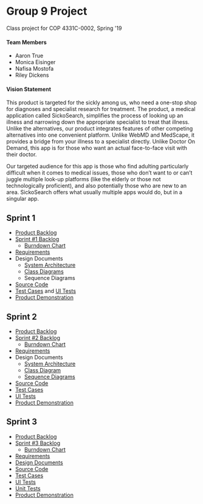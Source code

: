 # Group 9 Project
Class project for COP 4331C-0002, Spring '19

#### Team Members
- Aaron True
- Monica Eisinger
- Nafisa Mostofa
- Riley Dickens


#### Vision Statement
   This product is targeted for the sickly among us, who need a one-stop shop for diagnoses and specialist research for treatment. The product, a medical application called SickoSearch, simplifies the process of looking up an illness and narrowing down the appropriate specialist to treat that illness.  Unlike the alternatives, our product integrates features of other competing alternatives into one convenient platform.  Unlike WebMD and MedScape, it provides a bridge from your illness to a specialist directly. Unlike Doctor On Demand, this app is for those who want an actual face-to-face visit with their doctor. 
  
   Our targeted audience for this app is those who find adulting particularly difficult when it comes to medical issues, those who don’t want to or can’t juggle multiple look-up platforms (like the elderly or those not technologically proficient), and also potentially those who are new to an area. SickoSearch offers what usually multiple apps would do, but in a singular app.


## Sprint 1
- [Product Backlog](https://docs.google.com/spreadsheets/d/1rNBva1ee07ogFZpcWI9iJyN0wHSwmDBkN0dmzKAA6IU/edit?usp=sharing)
- [Sprint #1 Backlog](https://docs.google.com/spreadsheets/d/1VtnafDpm_alkT7DBY5xfz9L-2IC0zbn3A8S6_URzlKM/edit?usp=sharing)
  - [Burndown Chart](https://docs.google.com/spreadsheets/d/1VtnafDpm_alkT7DBY5xfz9L-2IC0zbn3A8S6_URzlKM/edit#gid=1636258974) 
- [Requirements](https://docs.google.com/spreadsheets/d/1IYUuANzikZOvW5kThcdnmqp9r00zzlG-06B0f2ZskJA/edit?usp=sharing)
- Design Documents
  - [System Architecture](https://github.com/monica-eisinger/Group9Project/blob/master/SystemArchitecture.md)
  - [Class Diagrams](https://github.com/monica-eisinger/Group9Project/blob/master/ClassDiagram1.pdf)
  - Sequence Diagrams
- [Source Code](https://github.com/monica-eisinger/Group9Project/tree/master/SickoSearch%20Update/SickoSearch%20copy/SickoSearch)
- [Test Cases](https://github.com/monica-eisinger/Group9Project/tree/master/SickoSearch%20Update/SickoSearch%20copy/SickoSearchTests) and [UI Tests](https://github.com/monica-eisinger/Group9Project/tree/master/SickoSearch%20Update/SickoSearch%20copy/SickoSearchUITests)
- [Product Demonstration](https://youtu.be/cVof395JKd0)

## Sprint 2
- [Product Backlog](https://docs.google.com/spreadsheets/d/1rNBva1ee07ogFZpcWI9iJyN0wHSwmDBkN0dmzKAA6IU/edit?usp=sharing)
- [Sprint #2 Backlog](https://docs.google.com/spreadsheets/d/1QQoVaTSnNiyPfa_yWa9oGsHXB01OzesY4TLxuMmFTAs/edit?usp=sharing)
  - [Burndown Chart](https://docs.google.com/spreadsheets/d/1XD0tkVLNedeBVB1wIj-Z2k20_RZudR7ss31ckYsIlb0/edit?usp=sharing) 
- [Requirements](https://docs.google.com/spreadsheets/d/1IYUuANzikZOvW5kThcdnmqp9r00zzlG-06B0f2ZskJA/edit?usp=sharing)
- Design Documents
  - [System Architecture](https://github.com/monica-eisinger/Group9Project/blob/master/SystemArchitectureSprint2.md)
  - [Class Diagram](https://github.com/monica-eisinger/Group9Project/blob/master/ClassDiagram2.pdf)
  - [Sequence Diagrams](https://drive.google.com/file/d/1FgwX3KZyF1Re_MPK69ZhUFT7Ex0uP0r7/view?usp=sharing)
- [Source Code](https://github.com/monica-eisinger/Group9Project/tree/master/Sprint%202%20Code%20Updated/Sprint%202%20Code%20Updated)
- [Test Cases](https://docs.google.com/document/d/1b3ZuP2eJtuamH37Ce9hzRJ43uQbA19Z3AurQEvtO3g4/edit?usp=sharing)
- [UI Tests](https://github.com/monica-eisinger/Group9Project/tree/master/Sprint%202%20Code%20Updated/Sprint%202%20Code%20Updated/Sicko%20SearchUITests)
- [Product Demonstration](https://www.youtube.com/watch?v=iDjaj73uHCQ&feature=youtu.be)

## Sprint 3
- [Product Backlog](https://docs.google.com/spreadsheets/d/1rNBva1ee07ogFZpcWI9iJyN0wHSwmDBkN0dmzKAA6IU/edit?usp=sharing)
- [Sprint #3 Backlog](https://docs.google.com/spreadsheets/d/1PfrG509zs9uEnmucnupeVLfli2STDoRFNEXuExV3hYo/edit?usp=sharing)
  - [Burndown Chart](https://docs.google.com/spreadsheets/d/1q4o1iMKlO0muhTboea62rl9k25kky6_RAgtnqf0mPd8/edit?usp=sharing) 
- [Requirements](https://docs.google.com/spreadsheets/d/1IYUuANzikZOvW5kThcdnmqp9r00zzlG-06B0f2ZskJA/edit?usp=sharing)
- [Design Documents](https://github.com/monica-eisinger/Group9Project/blob/master/SystemArchitectureSprint3.md)
- [Source Code](https://github.com/monica-eisinger/Group9Project/tree/master/Sprint%203%20Code/The_Actual_Final_Code/SickoSearch)
- [Test Cases](https://docs.google.com/document/d/1zgsTBR0JNX-POa7y9ZmbZW77xtnHAYDjNsGO1bDN0lw/edit?usp=sharing)
- [UI Tests](https://github.com/monica-eisinger/Group9Project/tree/master/Sprint%203%20Code/The_Actual_Final_Code/SickoSearch/SickoSearch/UITesting)
- [Unit Tests](https://github.com/monica-eisinger/Group9Project/tree/master/Sprint%203%20Code/The_Actual_Final_Code/SickoSearch/SickoSearch/UnitTesting)
- [Product Demonstration](https://www.youtube.com/watch?v=N75wejHBYjs&feature=youtu.be)

